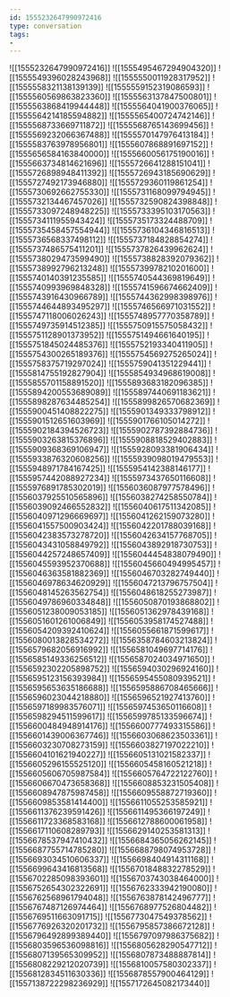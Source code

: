 ```yaml
---
id: 1555232647990972416
type: conversation
tags:
- 
---
```

![[1555232647990972416]]
![[1555495467294904320]]
![[1555549396028243968]]
![[1555550011928317952]]
![[1555558321138139139]]
![[1555559152319086593]]
![[1555560569863823360]]
![[1555563137847500801]]
![[1555563868419944448]]
![[1555564041900376065]]
![[1555564214185594882]]
![[1555565400724742146]]
![[1555568733669711872]]
![[1555568765143699456]]
![[1555569232066367488]]
![[1555570147976413184]]
![[1555583763978956801]]
![[1555607868891697152]]
![[1555656584163840000]]
![[1555660056175190016]]
![[1555663734814621696]]
![[1555726641288151041]]
![[1555726898948411392]]
![[1555726943185690629]]
![[1555727492173946880]]
![[1555729360119861254]]
![[1555730692662755330]]
![[1555731168099794945]]
![[1555732134467457026]]
![[1555732590824398848]]
![[1555733097248948225]]
![[1555733395103170563]]
![[1555734111955943424]]
![[1555735173324488709]]
![[1555735458457554944]]
![[1555736104346816513]]
![[1555736568337498112]]
![[1555737184828854274]]
![[1555737486575411201]]
![[1555737826439962624]]
![[1555738029473599490]]
![[1555738828392079362]]
![[1555738992796213248]]
![[1555739978210201600]]
![[1555740140391235585]]
![[1555740544369819649]]
![[1555740993969848328]]
![[1555741596674662409]]
![[1555743916430966789]]
![[1555744362998398976]]
![[1555744644893495297]]
![[1555746566971031552]]
![[1555747118006026243]]
![[1555748957770358789]]
![[1555749735914512385]]
![[1555750915575058432]]
![[1555751128901373952]]
![[1555751494661640195]]
![[1555751845024485376]]
![[1555752193340411905]]
![[1555754300265189376]]
![[1555754569275265024]]
![[1555758375719297024]]
![[1555759041351229441]]
![[1555814755192827904]]
![[1555854934968619008]]
![[1555855701158891520]]
![[1555893683182096385]]
![[1555894200553689089]]
![[1555897440691183621]]
![[1555898287634485254]]
![[1555899826570682369]]
![[1555900451408822275]]
![[1555901349333798912]]
![[1555901512651603969]]
![[1555901766105014272]]
![[1555902184394526723]]
![[1555902787392884736]]
![[1555903263815376896]]
![[1555908818529402883]]
![[1555909368369106947]]
![[1555928093381906434]]
![[1555933876320608256]]
![[1555939098019479553]]
![[1555948971784167425]]
![[1555954142388146177]]
![[1555957442088927234]]
![[1555973437650116608]]
![[1555976891785302019]]
![[1556036087977578496]]
![[1556037925510565896]]
![[1556038274258550784]]
![[1556039092466552832]]
![[1556040617511342085]]
![[1556040971296669697]]
![[1556041262159073280]]
![[1556041557500903424]]
![[1556042201788039168]]
![[1556042383573278720]]
![[1556042634157768705]]
![[1556043431058849792]]
![[1556043892918730753]]
![[1556044257248657409]]
![[1556044454838079490]]
![[1556045593952370688]]
![[1556045660494995457]]
![[1556046363581882369]]
![[1556046703282749440]]
![[1556046978634620929]]
![[1556047213796757504]]
![[1556048145263562754]]
![[1556048618255273987]]
![[1556049786960334848]]
![[1556050870193868802]]
![[1556051238009053185]]
![[1556051362978439168]]
![[1556051601261006849]]
![[1556053958174527488]]
![[1556054209392410624]]
![[1556055661871599617]]
![[1556080013828534272]]
![[1556358784603213824]]
![[1556579682056916992]]
![[1556581049697714176]]
![[1556585149336256512]]
![[1556587024034971650]]
![[1556592302205898752]]
![[1556594030296924160]]
![[1556595123156393984]]
![[1556595455080939521]]
![[1556595653635186688]]
![[1556595886708465666]]
![[1556596023044218880]]
![[1556596521927413760]]
![[1556597189983576071]]
![[1556597453650116608]]
![[1556598294511599617]]
![[1556599785133596674]]
![[1556600484948914176]]
![[1556600777493315586]]
![[1556601439006367746]]
![[1556603068623503361]]
![[1556603230708273159]]
![[1556603827197022210]]
![[1556604101621940227]]
![[1556605131021582337]]
![[1556605296155525120]]
![[1556605458160521218]]
![[1556605606705987584]]
![[1556605764722122760]]
![[1556606670473658368]]
![[1556608853231505408]]
![[1556608947875987458]]
![[1556609558872719360]]
![[1556609853581414400]]
![[1556611055253585921]]
![[1556611376239591426]]
![[1556611495366197249]]
![[1556611723368583168]]
![[1556612788600061958]]
![[1556617110608289793]]
![[1556629140253581313]]
![[1556678537947410432]]
![[1556684365056262145]]
![[1556687755714785280]]
![[1556688798074953728]]
![[1556693034510606337]]
![[1556698404914311168]]
![[1556699643416813568]]
![[1556701848832278529]]
![[1556702285098393601]]
![[1556703743038464000]]
![[1556752654302322691]]
![[1556762333942190080]]
![[1556762568961794048]]
![[1556763878142496777]]
![[1556767487126974464]]
![[1556768977526804482]]
![[1556769511663091715]]
![[1556773047549378562]]
![[1556776926320201732]]
![[1556795857386672128]]
![[1556796492899389440]]
![[1556797097986375682]]
![[1556803596536098816]]
![[1556805628290547712]]
![[1556807139565309952]]
![[1556807873488887814]]
![[1556808229212020739]]
![[1556810057580302337]]
![[1556812834511630336]]
![[1556878557900464129]]
![[1557138722298236929]]
![[1557172645082173440]]

